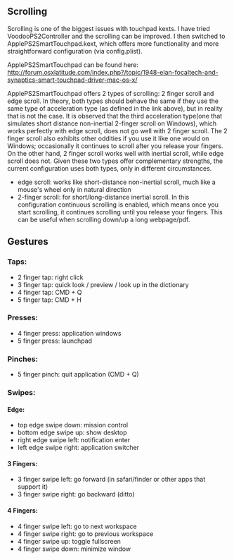 ## Scrolling
Scrolling is one of the biggest issues with touchpad kexts. I have tried VoodooPS2Controller and the scrolling can be improved. I then switched to ApplePS2SmartTouchpad.kext, which offers more functionality and more straightforward configuration (via config.plist). 

ApplePS2SmartTouchpad can be found here: http://forum.osxlatitude.com/index.php?/topic/1948-elan-focaltech-and-synaptics-smart-touchpad-driver-mac-os-x/

ApplePS2SmartTouchpad offers 2 types of scrolling: 2 finger scroll and edge scroll. In theory, both types should behave the same if they use the same type of acceleration type (as defined in the link above), but in reality that is not the case. It is observed that the third acceleration type(one that simulates short distance non-inertial 2-finger scroll on Windows), which works perfectly with edge scroll, does not go well with 2 finger scroll. The 2 finger scroll also exhibits other oddities if you use it like one would on Windows; occasionally it continues to scroll after you release your fingers. On the other hand, 2 finger scroll works well with inertial scroll, while edge scroll does not. Given these two types offer complementary strengths, the current configuration uses both types, only in different circumstances.
* edge scroll: works like short-distance non-inertial scroll, much like a mouse's wheel only in natural direction
* 2-finger scroll: for short/long-distance inertial scroll. In this configuration continuous scrolling is enabled, which means once you start scrolling, it continues scrolling until you release your fingers. This can be useful when scrolling down/up a long webpage/pdf.

## Gestures
### Taps:
* 2 finger tap: right click 
* 3 finger tap: quick look / preview / look up in the dictionary
* 4 finger tap: CMD + Q
* 5 finger tap: CMD + H


### Presses:
* 4 finger press: application windows
* 5 finger press: launchpad

### Pinches:
* 5 finger pinch: quit application (CMD + Q)

### Swipes:
#### Edge:
* top edge swipe down: mission control
* bottom edge swipe up: show desktop
* right edge swipe left: notification enter
* left edge swipe right: application switcher

#### 3 Fingers:
* 3 finger swipe left: go forward (in safari/finder or other apps that support it)
* 3 finger swipe right: go backward (ditto)

#### 4 Fingers:
* 4 finger swipe left: go to next workspace
* 4 finger swipe right: go to previous workspace
* 4 finger swipe up: toggle fullscreen
* 4 finger swipe down: minimize window


